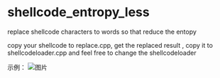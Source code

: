 # shellcode_entropy_less
replace shellcode characters to words so that reduce the entopy 

copy your shellcode to replace.cpp, get the replaced result , copy it to shellcodeloader.cpp and feel free to change the shellcodeloader

示例：
![图片](https://user-images.githubusercontent.com/63333153/231187346-cfde9c1b-2c2a-452c-814c-ebce4b2a8a6e.png)
